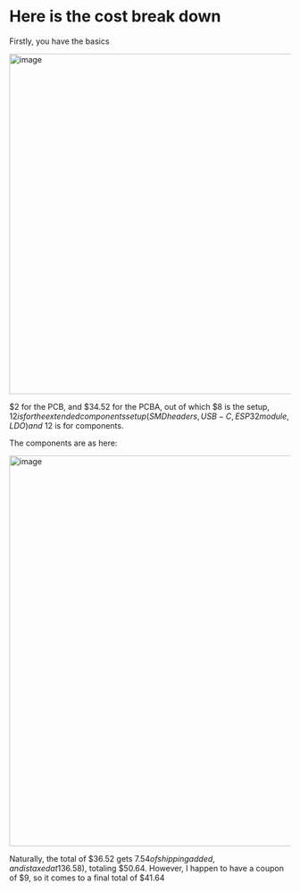 # Here is the cost break down

Firstly, you have the basics

<img width="624" height="610" alt="image" src="https://github.com/user-attachments/assets/5b199847-aa09-4643-8a31-c83a2925de81" />

$2 for the PCB, and $34.52 for the PCBA, out of which $8 is the setup, $12 is for the extended components setup (SMD headers, USB-C, ESP32 module, LDO) and ~$12 is for components.

The components are as here:

<img width="1366" height="700" alt="image" src="https://github.com/user-attachments/assets/323ba0ef-a6a8-4bf5-89c5-3fbfb1bab31c" />

Naturally, the total of $36.52 gets $7.54 of shipping added, and is taxed at 13% and charged some minor duties ($6.58), totaling $50.64. However, I happen to have a coupon of $9, so it comes to a final total of $41.64
